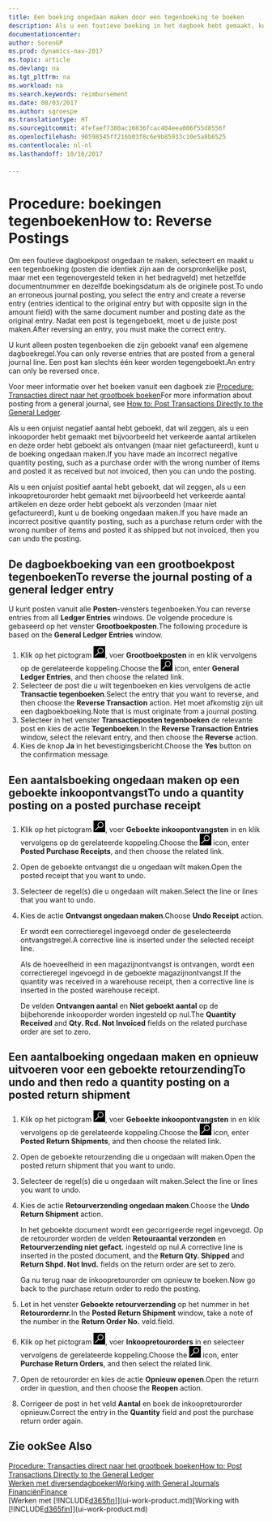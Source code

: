 ```yaml
---
title: Een boeking ongedaan maken door een tegenboeking te boeken
description: Als u een foutieve boeking in het dagboek hebt gemaakt, kunt u vervolgens de functie Transactie tegenboeken gebruiken om de boeking ongedaan te maken met de juiste audittrail.
documentationcenter: 
author: SorenGP
ms.prod: dynamics-nav-2017
ms.topic: article
ms.devlang: na
ms.tgt_pltfrm: na
ms.workload: na
ms.search.keywords: reimbursement
ms.date: 08/03/2017
ms.author: sgroespe
ms.translationtype: HT
ms.sourcegitcommit: 4fefaef7380ac10836fcac404eea006f55d8556f
ms.openlocfilehash: 90598545ff216b03f8c6e9b85933c10e5a8b6525
ms.contentlocale: nl-nl
ms.lasthandoff: 10/16/2017

---
```

# <a name="how-to-reverse-postings"></a><span data-ttu-id="d316c-103">Procedure: boekingen tegenboeken</span><span class="sxs-lookup"><span data-stu-id="d316c-103">How to: Reverse Postings</span></span>
<span data-ttu-id="d316c-104">Om een foutieve dagboekpost ongedaan te maken, selecteert en maakt u een tegenboeking (posten die identiek zijn aan de oorspronkelijke post, maar met een tegenovergesteld teken in het bedragveld) met hetzelfde documentnummer en dezelfde boekingsdatum als de originele post.</span><span class="sxs-lookup"><span data-stu-id="d316c-104">To undo an erroneous journal posting, you select the entry and create a reverse entry (entries identical to the original entry but with opposite sign in the amount field) with the same document number and posting date as the original entry.</span></span> <span data-ttu-id="d316c-105">Nadat een post is tegengeboekt, moet u de juiste post maken.</span><span class="sxs-lookup"><span data-stu-id="d316c-105">After reversing an entry, you must make the correct entry.</span></span>

<span data-ttu-id="d316c-106">U kunt alleen posten tegenboeken die zijn geboekt vanaf een algemene dagboekregel.</span><span class="sxs-lookup"><span data-stu-id="d316c-106">You can only reverse entries that are posted from a general journal line.</span></span> <span data-ttu-id="d316c-107">Een post kan slechts één keer worden tegengeboekt.</span><span class="sxs-lookup"><span data-stu-id="d316c-107">An entry can only be reversed once.</span></span>

<span data-ttu-id="d316c-108">Voor meer informatie over het boeken vanuit een dagboek zie [Procedure: Transacties direct naar het grootboek boeken](finance-how-post-transactions-directly.md)</span><span class="sxs-lookup"><span data-stu-id="d316c-108">For more information about posting from a general journal, see [How to: Post Transactions Directly to the General Ledger](finance-how-post-transactions-directly.md).</span></span>

<span data-ttu-id="d316c-109">Als u een onjuist negatief aantal hebt geboekt, dat wil zeggen, als u een inkooporder hebt gemaakt met bijvoorbeeld het verkeerde aantal artikelen en deze order hebt geboekt als ontvangen (maar niet gefactureerd), kunt u de boeking ongedaan maken.</span><span class="sxs-lookup"><span data-stu-id="d316c-109">If you have made an incorrect negative quantity posting, such as a purchase order with the wrong number of items and posted it as received but not invoiced, then you can undo the posting.</span></span>

<span data-ttu-id="d316c-110">Als u een onjuist positief aantal hebt geboekt, dat wil zeggen, als u een inkoopretourorder hebt gemaakt met bijvoorbeeld het verkeerde aantal artikelen en deze order hebt geboekt als verzonden (maar niet gefactureerd), kunt u de boeking ongedaan maken.</span><span class="sxs-lookup"><span data-stu-id="d316c-110">If you have made an incorrect positive quantity posting, such as a purchase return order with the wrong number of items and posted it as shipped but not invoiced, then you can undo the posting.</span></span>   

## <a name="to-reverse-the-journal-posting-of-a-general-ledger-entry"></a><span data-ttu-id="d316c-111">De dagboekboeking van een grootboekpost tegenboeken</span><span class="sxs-lookup"><span data-stu-id="d316c-111">To reverse the journal posting of a general ledger entry</span></span>
<span data-ttu-id="d316c-112">U kunt posten vanuit alle **Posten**-vensters tegenboeken.</span><span class="sxs-lookup"><span data-stu-id="d316c-112">You can reverse entries from all **Ledger Entries** windows.</span></span> <span data-ttu-id="d316c-113">De volgende procedure is gebaseerd op het venster **Grootboekposten**.</span><span class="sxs-lookup"><span data-stu-id="d316c-113">The following procedure is based on the **General Ledger Entries** window.</span></span>
1. <span data-ttu-id="d316c-114">Klik op het pictogram ![Zoeken naar pagina of rapport](media/ui-search/search_small.png "pictogram Zoeken naar pagina of rapport"), voer **Grootboekposten** in en klik vervolgens op de gerelateerde koppeling.</span><span class="sxs-lookup"><span data-stu-id="d316c-114">Choose the ![Search for Page or Report](media/ui-search/search_small.png "Search for Page or Report icon") icon, enter **General Ledger Entries**, and then choose the related link.</span></span>
2. <span data-ttu-id="d316c-115">Selecteer de post die u wilt tegenboeken en kies vervolgens de actie **Transactie tegenboeken**.</span><span class="sxs-lookup"><span data-stu-id="d316c-115">Select the entry that you want to reverse, and then choose the **Reverse Transaction** action.</span></span> <span data-ttu-id="d316c-116">Het moet afkomstig zijn uit een dagboekboeking.</span><span class="sxs-lookup"><span data-stu-id="d316c-116">Note that is must originate from a journal posting.</span></span>
3. <span data-ttu-id="d316c-117">Selecteer in het venster **Transactieposten tegenboeken** de relevante post en kies de actie **Tegenboeken**.</span><span class="sxs-lookup"><span data-stu-id="d316c-117">In the **Reverse Transaction Entries** window, select the relevant entry, and then choose the **Reverse** action.</span></span>
4. <span data-ttu-id="d316c-118">Kies de knop **Ja** in het bevestigingsbericht.</span><span class="sxs-lookup"><span data-stu-id="d316c-118">Choose the **Yes** button on the confirmation message.</span></span>

## <a name="to-undo-a-quantity-posting-on-a-posted-purchase-receipt"></a><span data-ttu-id="d316c-119">Een aantalsboeking ongedaan maken op een geboekte inkoopontvangst</span><span class="sxs-lookup"><span data-stu-id="d316c-119">To undo a quantity posting on a posted purchase receipt</span></span>  

1.  <span data-ttu-id="d316c-120">Klik op het pictogram ![Zoeken naar pagina of rapport](media/ui-search/search_small.png "pictogram Zoeken naar pagina of rapport"), voer **Geboekte inkoopontvangsten** in en klik vervolgens op de gerelateerde koppeling.</span><span class="sxs-lookup"><span data-stu-id="d316c-120">Choose the ![Search for Page or Report](media/ui-search/search_small.png "Search for Page or Report icon") icon, enter **Posted Purchase Receipts**, and then choose the related link.</span></span>  
2.  <span data-ttu-id="d316c-121">Open de geboekte ontvangst die u ongedaan wilt maken.</span><span class="sxs-lookup"><span data-stu-id="d316c-121">Open the posted receipt that you want to undo.</span></span>  
3.  <span data-ttu-id="d316c-122">Selecteer de regel(s) die u ongedaan wilt maken.</span><span class="sxs-lookup"><span data-stu-id="d316c-122">Select the line or lines that you want to undo.</span></span>  
4.  <span data-ttu-id="d316c-123">Kies de actie **Ontvangst ongedaan maken**.</span><span class="sxs-lookup"><span data-stu-id="d316c-123">Choose **Undo Receipt** action.</span></span>

    <span data-ttu-id="d316c-124">Er wordt een correctieregel ingevoegd onder de geselecteerde ontvangstregel.</span><span class="sxs-lookup"><span data-stu-id="d316c-124">A corrective line is inserted under the selected receipt line.</span></span>  

    <span data-ttu-id="d316c-125">Als de hoeveelheid in een magazijnontvangst is ontvangen, wordt een correctieregel ingevoegd in de geboekte magazijnontvangst.</span><span class="sxs-lookup"><span data-stu-id="d316c-125">If the quantity was received in a warehouse receipt, then a corrective line is inserted in the posted warehouse receipt.</span></span>  

    <span data-ttu-id="d316c-126">De velden **Ontvangen aantal** en **Niet geboekt aantal** op de bijbehorende inkooporder worden ingesteld op nul.</span><span class="sxs-lookup"><span data-stu-id="d316c-126">The **Quantity Received** and **Qty. Rcd. Not Invoiced** fields on the related purchase order are set to zero.</span></span>

## <a name="to-undo-and-then-redo-a-quantity-posting-on-a-posted-return-shipment"></a><span data-ttu-id="d316c-127">Een aantalboeking ongedaan maken en opnieuw uitvoeren voor een geboekte retourzending</span><span class="sxs-lookup"><span data-stu-id="d316c-127">To undo and then redo a quantity posting on a posted return shipment</span></span>

1.  <span data-ttu-id="d316c-128">Klik op het pictogram ![Zoeken naar pagina of rapport](media/ui-search/search_small.png "pictogram Zoeken naar pagina of rapport"), voer **Geboekte inkoopontvangsten** in en klik vervolgens op de gerelateerde koppeling.</span><span class="sxs-lookup"><span data-stu-id="d316c-128">Choose the ![Search for Page or Report](media/ui-search/search_small.png "Search for Page or Report icon") icon, enter **Posted Return Shipments**, and then choose the related link.</span></span>  
2.  <span data-ttu-id="d316c-129">Open de geboekte retourzending die u ongedaan wilt maken.</span><span class="sxs-lookup"><span data-stu-id="d316c-129">Open the posted return shipment that you want to undo.</span></span>
3. <span data-ttu-id="d316c-130">Selecteer de regel(s) die u ongedaan wilt maken.</span><span class="sxs-lookup"><span data-stu-id="d316c-130">Select the line or lines you want to undo.</span></span>  

4.  <span data-ttu-id="d316c-131">Kies de actie **Retourverzending ongedaan maken**.</span><span class="sxs-lookup"><span data-stu-id="d316c-131">Choose the **Undo Return Shipment** action.</span></span>  

    <span data-ttu-id="d316c-132">In het geboekte document wordt een gecorrigeerde regel ingevoegd. Op de retourorder worden de velden **Retouraantal verzonden** en **Retourverzending niet gefact.** ingesteld op nul.</span><span class="sxs-lookup"><span data-stu-id="d316c-132">A corrective line is inserted in the posted document, and the **Return Qty. Shipped** and **Return Shpd. Not Invd.** fields on the return order are set to zero.</span></span>  

    <span data-ttu-id="d316c-133">Ga nu terug naar de inkoopretourorder om opnieuw te boeken.</span><span class="sxs-lookup"><span data-stu-id="d316c-133">Now go back to the purchase return order to redo the posting.</span></span>  

5.  <span data-ttu-id="d316c-134">Let in het venster **Geboekte retourverzending** op het nummer in het **Retourordernr.**</span><span class="sxs-lookup"><span data-stu-id="d316c-134">In the **Posted Return Shipment** window, take a note of the number in the **Return Order No.**</span></span> <span data-ttu-id="d316c-135">veld.</span><span class="sxs-lookup"><span data-stu-id="d316c-135">field.</span></span>  
6.  <span data-ttu-id="d316c-136">Klik op het pictogram ![Zoeken naar pagina of rapport](media/ui-search/search_small.png "pictogram Zoeken naar pagina of rapport"), voer **Inkoopretourorders** in en selecteer vervolgens de gerelateerde koppeling.</span><span class="sxs-lookup"><span data-stu-id="d316c-136">Choose the ![Search for Page or Report](media/ui-search/search_small.png "Search for Page or Report icon") icon, enter **Purchase Return Orders**, and then select the related link.</span></span>  
7.  <span data-ttu-id="d316c-137">Open de retourorder en kies de actie **Opnieuw openen**.</span><span class="sxs-lookup"><span data-stu-id="d316c-137">Open the return order in question, and then choose the **Reopen** action.</span></span>  
8.  <span data-ttu-id="d316c-138">Corrigeer de post in het veld **Aantal** en boek de inkoopretourorder opnieuw.</span><span class="sxs-lookup"><span data-stu-id="d316c-138">Correct the entry in the **Quantity** field and post the purchase return order again.</span></span>  

## <a name="see-also"></a><span data-ttu-id="d316c-139">Zie ook</span><span class="sxs-lookup"><span data-stu-id="d316c-139">See Also</span></span>
[<span data-ttu-id="d316c-140">Procedure: Transacties direct naar het grootboek boeken</span><span class="sxs-lookup"><span data-stu-id="d316c-140">How to: Post Transactions Directly to the General Ledger</span></span>](finance-how-post-transactions-directly.md)  
[<span data-ttu-id="d316c-141">Werken met diversendagboeken</span><span class="sxs-lookup"><span data-stu-id="d316c-141">Working with General Journals</span></span>](ui-work-general-journals.md)  
[<span data-ttu-id="d316c-142">Financiën</span><span class="sxs-lookup"><span data-stu-id="d316c-142">Finance</span></span>](finance.md)  
<span data-ttu-id="d316c-143">[Werken met [!INCLUDE[d365fin](includes/d365fin_md.md)]](ui-work-product.md)</span><span class="sxs-lookup"><span data-stu-id="d316c-143">[Working with [!INCLUDE[d365fin](includes/d365fin_md.md)]](ui-work-product.md)</span></span>  

